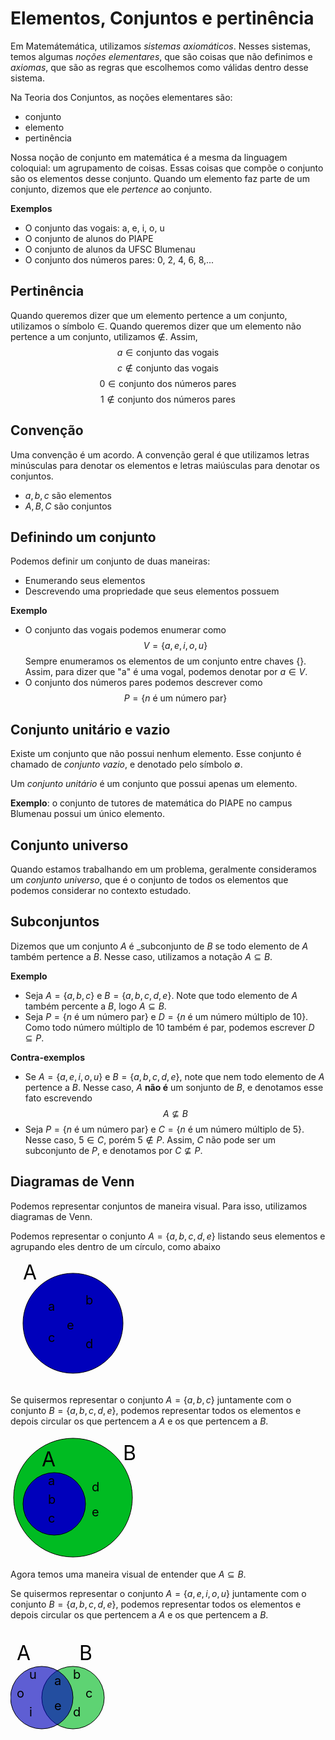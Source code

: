 # Elementos, Conjuntos e pertinência

Em Matemátemática, utilizamos _sistemas axiomáticos_. Nesses sistemas, temos algumas _noções elementares_, que são coisas que não definimos e _axiomas_, que são as regras que escolhemos como válidas dentro desse sistema. 

Na Teoria dos Conjuntos, as noções elementares são:
- conjunto
- elemento
- pertinência

Nossa noção de conjunto em matemática é a mesma da linguagem coloquial: um agrupamento de coisas. Essas coisas que compõe o conjunto são os elementos desse conjunto. Quando um elemento faz parte de um conjunto, dizemos que ele _pertence_ ao conjunto.

**Exemplos**

- O conjunto das vogais: a, e, i, o, u
- O conjunto de alunos do PIAPE
- O conjunto de alunos da UFSC Blumenau
- O conjunto dos números pares: 0, 2, 4, 6, 8,...

## Pertinência

Quando queremos dizer que um elemento pertence a um conjunto, utilizamos o símbolo $\in$. Quando queremos dizer que um elemento não pertence a um conjunto, utilizamos $\notin$.
Assim, $$a\in \text{conjunto das vogais}$$
$$c \notin \text{conjunto das vogais}$$
$$0\in \text{conjunto dos números pares}$$
$$1\notin \text{conjunto dos números pares}$$

## Convenção

Uma convenção é um acordo. A convenção geral é que utilizamos letras minúsculas para denotar os elementos e letras maiúsculas para denotar os conjuntos. 
- $a, b, c$ são elementos
- $A, B, C$ são conjuntos

## Definindo um conjunto

Podemos definir um conjunto de duas maneiras:
- Enumerando seus elementos
- Descrevendo uma propriedade que seus elementos possuem

**Exemplo**

- O conjunto das vogais podemos enumerar como $$V=\{a,e,i,o,u\}$$
Sempre enumeramos os elementos de um conjunto entre chaves $\{\}$. Assim, para dizer que "a" é uma vogal, podemos denotar por $a\in V$.
- O conjunto dos números pares podemos descrever como
$$P = \{ n \text{ é um número par} \}$$

## Conjunto unitário e vazio

Existe um conjunto que não possui nenhum elemento. Esse conjunto é chamado de _conjunto vazio_, e denotado pelo símbolo $\emptyset$.

Um _conjunto unitário_ é um conjunto que possui apenas um elemento. 

**Exemplo**:  o conjunto de tutores de matemática do PIAPE no campus Blumenau possui um único elemento.

## Conjunto universo

Quando estamos trabalhando em um problema, geralmente consideramos um _conjunto universo_, que é o conjunto de todos os elementos que podemos considerar no contexto estudado.

## Subconjuntos

Dizemos que um conjunto $A$ é _subconjunto de $B$ se todo elemento de $A$ também pertence a $B$. Nesse caso, utilizamos a notação $A \subseteq B$.

**Exemplo**
- Seja $A = \{a,b,c\}$ e $B = \{a,b,c,d,e\}$. Note que todo elemento de $A$ também percente a $B$, logo $A \subseteq B$.
- Seja $P = \{ n \text{ é um número par} \}$ e $D = \{ n \text{ é um número múltiplo de 10} \}$. Como todo número múltiplo de 10 também é par, podemos escrever $D \subseteq P$.

**Contra-exemplos**

- Se $A = \{a,e,i,o,u\}$ e $B = \{a,b,c,d,e\}$, note que nem todo elemento de $A$ pertence a $B$. Nesse caso, $A$ **não é** um sonjunto de $B$, e denotamos esse fato escrevendo $$A\not\subseteq B$$
- Seja $P = \{ n \text{ é um número par} \}$ e $C = \{ n \text{ é um número múltiplo de 5} \}$. Nesse caso, $5\in C$, porém $5\not\in P$. Assim, $C$ não pode ser um subconjunto de $P$, e denotamos por $C\not\subseteq P$.


## Diagramas de Venn

Podemos representar conjuntos de maneira visual. Para isso, utilizamos diagramas de Venn. 

Podemos representar o conjunto $A = \{a,b,c,d,e\}$ listando seus elementos e agrupando eles dentro de um círculo, como abaixo

<svg height="200" width="200">
  <circle cx="100" cy="100" stroke="black" r="80" fill="#0000BB" />
  <text x="60" y="80" font-size="20">a</text>
  <text x="120" y="70" font-size="20">b</text>
  <text x="60" y="130" font-size="20">c</text>
  <text x="120" y="140" font-size="20">d</text>
  <text x="90" y="110" font-size="20">e</text>
  <text x="20" y="30" font-size="32">A</text>
</svg>

Se quisermos representar o conjunto $A = \{a,b,c\}$ juntamente com o conjunto $B = \{a,b,c,d,e\}$, podemos representar todos os elementos e depois circular os que pertencem a $A$ e os que pertencem a $B$.

<svg height="200" width="200">
  <circle cx="100" cy="100" stroke="black" r="95" fill="#00BB22" />
  <circle cx="70" cy="110" stroke="black" r="50" fill="#0000BB" />
  <text x="60" y="80" font-size="20">a</text>
  <text x="60" y="110" font-size="20">b</text>
  <text x="60" y="140" font-size="20">c</text>
  <text x="130" y="90" font-size="20">d</text>
  <text x="130" y="130" font-size="20">e</text>
  <text x="50" y="50" font-size="32">A</text>
  <text x="180" y="40" font-size="32">B</text>
</svg>

Agora temos uma maneira visual de entender que $A\subseteq B$.

Se quisermos representar o conjunto $A = \{a,e,i,o,u\}$ juntamente com o conjunto $B = \{a,b,c,d,e\}$, podemos representar todos os elementos e depois circular os que pertencem a $A$ e os que pertencem a $B$.


<svg height="200" width="400">
  <circle cx="100" cy="110" stroke="black" r="50" fill="#00BB22A0" />
  <circle cx="50" cy="110" stroke="black" r="50" fill="#0000BBA0" />
  <text x="30" y="80" font-size="20">u</text>
  <text x="10" y="110" font-size="20">o</text>
  <text x="30" y="140" font-size="20">i</text>
  <text x="70" y="90" font-size="20">a</text>
  <text x="70" y="130" font-size="20">e</text>
  <text x="100" y="80" font-size="20">b</text>
  <text x="120" y="110" font-size="20">c</text>
  <text x="100" y="140" font-size="20">d</text>
  <text x="10" y="50" font-size="32">A</text>
  <text x="110" y="50" font-size="32">B</text>
</svg>